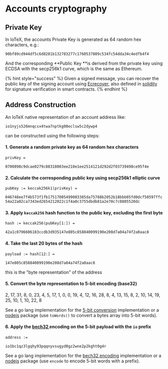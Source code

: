 # Accounts cryptography

## Private Key

In IoTeX, the accounts Private Key is generated as 64 random hex characters, e.g.:

`90bf89cd944df5c6d8281b132783277c1760537809c534fc54dda34c4edfb4f4`

And the corresponding **Public Key **is derived from the private key using ECDSA with the secp256k1 curve, which is the same as Ethereum.

{% hint style="success" %}
Given a signed message, you can recover the public key of the signing account using [Ecrecover](https://github.com/ethereum/go-ethereum/blob/master/crypto/signature_cgo.go#L36), also defined in [solidity](https://docs.soliditylang.org/en/latest/solidity-by-example.html?highlight=ecrecover#recovering-the-message-signer-in-solidity) for signature verification in smart contracts.
{% endhint %}

## Address Construction

An IoTeX native representation of an account address like:

 `io1nyjs526mnqcsx4twa7nptkg08eclsw5c2dywp4` 

can be constructed using the following steps:

#### 1. Generate a random private key as 64 random hex characters

`privKey = `

`0700898c9dcae0279c88318003ee210e1ee2514121d292d2f03739498ce95f4e`

#### 2. Calculate the corresponding public key using secp256k1 elliptic curve

`pubKey := keccak256k1(privKey) = `

`046748ee7f4b573f1fb17517005499003385da75788b2052b18bbb05fd0dcf50597ffc54a22a02ca7343ed2654212022c1f4a0c3755dbdb81a2e70c7c0805520dc`

#### 3. Apply `keccak256` hash function to the public key, excluding the first byte

`hash := keccak256(pubKey[1:]) =`

`42a1c0796606183ccdb3d935147e805c858840099190e208d7a04a74f2a0aac8`

#### 4. Take the last 20 bytes of the hash

`payload := hash[12:] =`

`147e805c858840099190e208d7a04a74f2a0aac8`

this is the "byte representation" of the address

#### 5. Convert the byte representation to 5-bit encoding (base32)

2, 17, 31, 8, 0, 23, 4, 5, 17, 1, 0, 0, 19, 4, 12, 16, 28, 8, 4, 13, 15, 8, 2, 10, 14, 19, 25, 10, 1, 10, 22, 8

See a go lang implementation for the [5-bit conversion](https://github.com/iotexproject/iotex-address/blob/b07b71fc7866257680b75f1ab9c79c95dc6d255b/address/bech32/bech32.go#L141) implementation or a [nodejs](https://www.npmjs.com/package/bech32) package (use `toWords()` to convert a bytes array into 5-bit words).

#### 6. Apply the [bech32 ](https://github.com/bitcoin/bips/blob/master/bip-0173.mediawiki)encoding on the 5-bit payload with the `io` prefix

`address :=`

`io1bc1qz3lgqhy93pqqnyvsugyd0gz2wne2p2kght0g4r`

See a go lang implementation for the [bech32 encoding](https://github.com/iotexproject/iotex-address/blob/b07b71fc7866257680b75f1ab9c79c95dc6d255b/address/bech32/bech32.go#L97) implementation or a [nodejs](https://www.npmjs.com/package/bech32) package (use `encode` to encode 5-bit words with a prefix).
